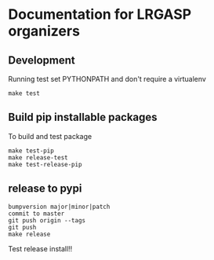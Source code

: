 # Documentation for LRGASP organizers


## Development

Running test set PYTHONPATH and don't require a virtualenv
```
make test
```

## Build pip installable packages

To build and test package
```
make test-pip
make release-test
make test-release-pip
```

## release to pypi
```
bumpversion major|minor|patch
commit to master
git push origin --tags
git push
make release
```

Test release install!!
